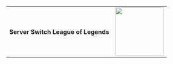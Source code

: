 <table>
  <tbody>
    <tr><td><h4>Server Switch League of Legends</h4></td>
      <td><img width=128 height=128 src=""></td>
   

  </tbody>

<table>
  <tbody>
    <tr>

  </tbody>
</table> 
